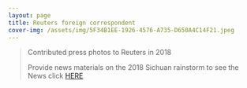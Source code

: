 ```yaml
---
layout: page
title: Reuters foreign correspondent
cover-img: /assets/img/5F34B1EE-1926-4576-A735-D650A4C14F21.jpeg
---
```


> Contributed press photos to Reuters in 2018
> 
> Provide news materials on the 2018 Sichuan rainstorm
to see the News click [HERE](https://mobile.reuters.com/news/picture/china-floods-wreak-havoc-block-roads-and-idUSKBN1K402B)
